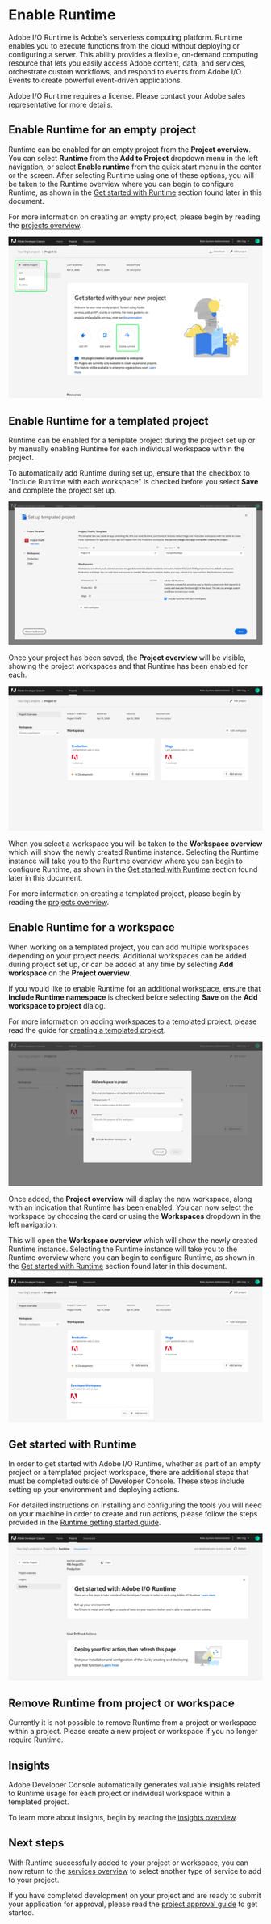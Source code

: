 # Enable Runtime

Adobe I/O Runtime is Adobe’s serverless computing platform. Runtime enables you to execute functions from the cloud without deploying or configuring a server. This ability provides a flexible, on-demand computing resource that lets you easily access Adobe content, data, and services, orchestrate custom workflows, and respond to events from Adobe I/O Events to create powerful event-driven applications.

<InlineAlert slots="text"/>

Adobe I/O Runtime requires a license. Please contact your Adobe sales representative for more details.

## Enable Runtime for an empty project

Runtime can be enabled for an empty project from the **Project overview**. You can select **Runtime** from the **Add to Project** dropdown menu in the left navigation, or select **Enable runtime** from the quick start menu in the center or the screen. After selecting Runtime using one of these options, you will be taken to the Runtime overview where you can begin to configure Runtime, as shown in the [Get started with Runtime](#get-started-with-runtime) section found later in this document.

For more information on creating an empty project, please begin by reading the [projects overview](../projects/index.md).

![](../../images/runtime-empty-project.png)

## Enable Runtime for a templated project

Runtime can be enabled for a template project during the project set up or by manually enabling Runtime for each individual workspace within the project. 

To automatically add Runtime during set up, ensure that the checkbox to "Include Runtime with each workspace" is checked before you select **Save** and complete the project set up.

![](../../images/set-up-templated-project.png)

Once your project has been saved, the **Project overview** will be visible, showing the project workspaces and that Runtime has been enabled for each. 

![](../../images/runtime-workspaces.png)

When you select a workspace you will be taken to the **Workspace overview** which will show the newly created Runtime instance. Selecting the Runtime instance will take you to the Runtime overview where you can begin to configure Runtime, as shown in the [Get started with Runtime](#get-started-with-runtime) section found later in this document.

For more information on creating a templated project, please begin by reading the [projects overview](../projects/index.md).

## Enable Runtime for a workspace

When working on a templated project, you can add multiple workspaces depending on your project needs. Additional workspaces can be added during project set up, or can be added at any time by selecting **Add workspace** on the **Project overview**.

If you would like to enable Runtime for an additional workspace, ensure that **Include Runtime namespace** is checked before selecting **Save** on the **Add workspace to project** dialog.

For more information on adding workspaces to a templated project, please read the guide for [creating a templated project](../projects/projects-template.md).

![](../../images/runtime-add-workspace.png)

Once added, the **Project overview** will display the new workspace, along with an indication that Runtime has been enabled. You can now select the workspace by choosing the card or using the **Workspaces** dropdown in the left navigation. 

This will open the **Workspace overview** which will show the newly created Runtime instance. Selecting the Runtime instance will take you to the Runtime overview where you can begin to configure Runtime, as shown in the [Get started with Runtime](#get-started-with-runtime) section found later in this document.

![](../../images/runtime-new-workspace.png)

## Get started with Runtime

In order to get started with Adobe I/O Runtime, whether as part of an empty project or a templated project workspace, there are additional steps that must be completed outside of Developer Console. These steps include setting up your environment and deploying actions.

For detailed instructions on installing and configuring the tools you will need on your machine in order to create and run actions, please follow the steps provided in the [Runtime getting started guide](https://www.adobe.com/go/devs_Runtime_get_started).

![](../../images/runtime-get-started.png)

## Remove Runtime from project or workspace

Currently it is not possible to remove Runtime from a project or workspace within a project. Please create a new project or workspace if you no longer require Runtime.

## Insights

Adobe Developer Console automatically generates valuable insights related to Runtime usage for each project or individual workspace within a templated project.

To learn more about insights, begin by reading the [insights overview](../insights.md).

## Next steps

With Runtime successfully added to your project or workspace, you can now return to the [services overview](index.md) to select another type of service to add to your project.

If you have completed development on your project and are ready to submit your application for approval, please read the [project approval guide](../projects/approval.md) to get started.